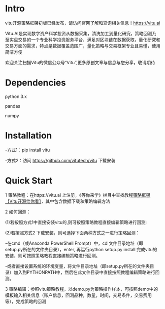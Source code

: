 Intro
=========

vitu开源策略框架初版已经发布，请访问官网了解和查询相关信息！https://vitu.ai

Vitu.AI是实现数字资产科学投资从数据采集，清洗加工到量化研究，策略回测乃至实盘交易的一个专业科学投资服务平台，满足对区块链在数据获取，量化研究和交易方面的需求，特点是数据覆盖范围广，量化策略与交易框架专业且易懂，使用简洁方便

欢迎关注扫描Vitu的微信公众号“Vitu”,更多原创文章与信息与您分享，敬请期待

Dependencies
=========
python 3.x

pandas

numpy

Installation
====
-方式1：pip install vitu

-方式2：访问 https://github.com/vitutech/vitu 下载安装

Quick Start
======
1 策略教程：在https://vitu.ai 上注册，《等你来学》栏目中查找教程[策略框架【Vitu开源给你看】](https://vitu.ai/course/105231114968286336)，其中包含数据下载和策略编辑方法

2 如何回测：

(1)若按照方式1中直接安装vitu的,则可按照策略教程直接编辑策略进行回测;
	
(2)若按照方式2 下载安装，则可选择下面两种方式之一进行策略回测：

-在cmd（或Anaconda PowerShell Prompt）中，cd 文件目录地址（即setup.py所在的文件夹目录），enter, 再运行python setup.py install 完成vitu的安装，则可按照策略教程直接编辑策略进行回测。

-或者直接设置系统的环境变量，将文件目录地址（即setup.py所在的文件夹目录）加入到PYTHONPATH中，然后在此文件目录中直接按照教程编辑策略进行回测。

3 策略编辑：参照vitu策略教程，以demo.py为策略操作样本，可按照demo中的模板输入相关信息（账户信息，回测品种，数量，时间，交易条件，交易费用等），完成策略的回测 